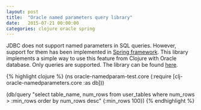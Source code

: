 ```yaml
---
layout: post
title:  "Oracle named parameters query library"
date:   2015-07-21 00:00:00
categories: clojure oracle spring 
---
```


JDBC does not support named parameters in SQL queries. However, support for them has been implemented in [Spring framework][spring]. This library implements a simple way to use this feature from Clojure with Oracle database. Only queries are supported. The library can be found [here][github].

{% highlight clojure %}
(ns oracle-namedparam-test.core
  (:require [clj-oracle-namedparameters.core :as db]))

(db/query "select table_name, num_rows from user_tables
           where num_rows > :min_rows
           order by num_rows desc"
          {:min_rows 100})
{% endhighlight %}

[spring]:      http://docs.spring.io/spring/docs/current/javadoc-api/org/springframework/jdbc/core/namedparam/NamedParameterJdbcTemplate.html
[github]:      https://github.com/turkia/clj-oracle-namedparameters
